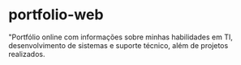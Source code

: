 # portfolio-web
"Portfólio online com informações sobre minhas habilidades em TI, desenvolvimento de sistemas e suporte técnico, além de projetos realizados.

